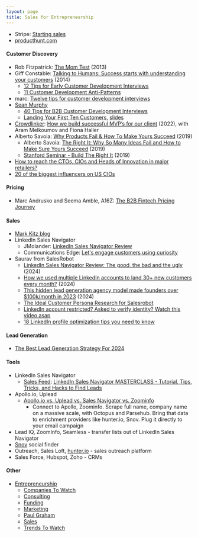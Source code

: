 ```yaml
---
layout: page
title: Sales for Entrepreneurship
---
```


* Stripe: [Starting sales](https://stripe.com/guides/atlas/starting-sales)
* [producthunt.com](https://www.producthunt.com/)

#### Customer Discovery
* Rob Fitzpatrick: [The Mom Test](https://www.amazon.com/Mom-Test-customers-business-everyone/dp/1492180742) (2013)
* Giff Constable: [Talking to Humans: Success starts with understanding your customers](https://www.amazon.com/Talking-Humans-Success-understanding-customers/dp/099080092X) (2014)
  * [12 Tips for Early Customer Development Interviews](https://giffconstable.com/2012/12/12-tips-for-early-customer-development-interviews-revision-3/)
  * [11 Customer Development Anti-Patterns](http://giffconstable.com/2013/06/11-customer-development-anti-patterns/)
* marc: [Twelve tips for customer development interviews](http://www.dancingmango.com/blog/2012/12/14/twelv-tips-for-customer-development-interviews/)
* [Sean Murphy](skmurphy.com)
  * [40 Tips for B2B Customer Development Interviews](https://www.skmurphy.com/blog/2020/01/30/40-tips-for-b2b-customer-development-interviews/)
  * [Landing Your First Ten Customers](https://www.skmurphy.com/blog/2021/02/12/landing-your-first-ten-customers-videos-slides-and-other-resources/), [slides](https://www.skmurphy.com/wp-content/uploads/2021/02/SKMFirst10CustomersLeanCulture210211.pdf)
* [Crowdlinker](https://www.youtube.com/@Crowdlinker): [How we build successful MVP’s for our client](https://www.youtube.com/watch?v=SlRG_o-kx9Q) (2022), with Aram Melkoumov and Fiona Haller
* Alberto Savoia: [Why Products Fail & How To Make Yours Succeed](https://www.youtube.com/watch?v=UnKqhHU0h7Y) (2019)
  * Alberto Savoia: [The Right It: Why So Many Ideas Fail and How to Make Sure Yours Succeed](https://www.amazon.com/Right-Many-Ideas-Yours-Succeed-ebook/dp/B07CKRYYZK) (2019)
  * [Stanford Seminar - Build The Right It](https://www.youtube.com/watch?v=3sUozPcH4fY) (2019)
* [How to reach the CTOs, CIOs and Heads of Innovation in major retailers?](https://www.linkedin.com/pulse/how-reach-ctos-cios-heads-innovation-major-retailers-martin-zeman/)
* [20 of the biggest influencers on US CIOs](https://www.linkedin.com/pulse/20-biggest-influencers-us-cios-richard-laven/)

#### Pricing
* Marc Andrusko and Seema Amble, A16Z: [The B2B Fintech Pricing Journey](https://a16z.com/2023/06/23/b2b-fintech-pricing-journey/)

#### Sales
* [Mark Kitz blog](https://marckitz.com/)
* LinkedIn Sales Navigator
  * JMolander: [LinkedIn Sales Navigator Review](https://jeffmolander.com/linkedin-sales-navigator-review/)
  * Communications Edge: [Let's engage customers using curiosity](https://communications-edge.com/crash-course-registration/)
* Saurav from SalesRobot
  * [LinkedIn Sales Navigator Review: The good, the bad and the ugly](https://www.youtube.com/watch?v=YyLbv_Q6nf0) (2024)
  * [How we used multiple LinkedIn accounts to land 30+ new customers every month?](https://www.youtube.com/watch?v=E5u5_oao6xU) (2024)
  * [This hidden lead generation agency model made founders over $100k/month in 2023](https://www.youtube.com/watch?v=VVuiFsFAB0s) (2024)
  * [The Ideal Customer Persona Research for Salesrobot](https://docs.google.com/spreadsheets/d/1ZOn7_BFyVNr_eQ437Ex7K_HOLmnps-BFgJTMKVBjJLs/edit#gid=644876014)
  * [LinkedIn account restricted? Asked to verify identity? Watch this video asap](https://www.youtube.com/watch?v=ObPHF7-4Kyo)
  * [18 LinkedIn profile optimization tips you need to know](https://www.youtube.com/watch?v=JluyYqRkQMg)

#### Lead Generation
* [The Best Lead Generation Strategy For 2024](https://www.youtube.com/watch?v=YiW9t8TI8wA)

#### Tools
* LinkedIn Sales Navigator
  * [Sales Feed](https://www.youtube.com/@Sales_Feed): [LinkedIn Sales Navigator MASTERCLASS - Tutorial, Tips, Tricks, and Hacks to Find Leads](https://www.youtube.com/watch?v=8vnfIsGc2_g)
* Apollo.io, Uplead
  * [ Apollo.io vs. Uplead vs. Sales Navigator vs. Zoominfo](https://www.youtube.com/watch?v=2BH4ZchM26U)
    * Connect to Apollo, Zoominfo. Scrape full name, company name on a massive scale, with Octopus and Parsehub. Bring that data to enrichment providers like hunter.io, Snov. Plug it directly to your email campaign
* Lead IQ, ZoomInfo, Seamless - transfer lists out of LinkedIn Sales Navigator
* [Snov](https://snov.io) social finder
* Outreach, Sales Loft, [hunter.io](https://hunter.io/) - sales outreach platform
* Sales Force, Hubspot, Zoho - CRMs

#### Other
* [Entrepreneurship](/entrepreneurship)
  * [Companies To Watch](/entrepreneurship/companies_to_watch)
  * [Consulting](/entrepreneurship/consulting)
  * [Funding](/entrepreneurship/funding)
  * [Marketing](/entrepreneurship/marketing)
  * [Paul Graham](/entrepreneurship/paul_graham)
  * [Sales](/entrepreneurship/sales)
  * [Trends To Watch](/entrepreneurship/trends_to_watch)
